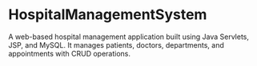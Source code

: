 # HospitalManagementSystem
A web-based hospital management application built using Java Servlets, JSP, and MySQL. It manages patients, doctors, departments, and appointments with CRUD operations.
